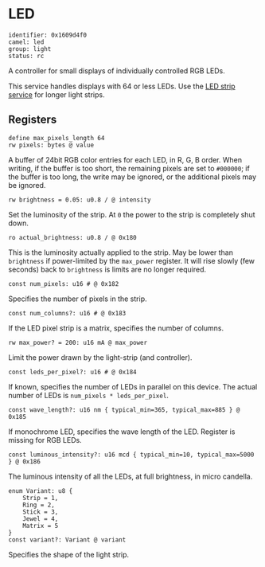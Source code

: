 # LED

    identifier: 0x1609d4f0
    camel: led
    group: light
    status: rc

A controller for small displays of individually controlled RGB LEDs.

This service handles displays with 64 or less LEDs.
Use the [LED strip service](/services/ledstrip) for longer light strips.

## Registers

    define max_pixels_length 64
    rw pixels: bytes @ value

A buffer of 24bit RGB color entries for each LED, in R, G, B order.
When writing, if the buffer is too short, the remaining pixels are set to `#000000`;
if the buffer is too long, the write may be ignored, or the additional pixels may be ignored.

    rw brightness = 0.05: u0.8 / @ intensity

Set the luminosity of the strip.
At `0` the power to the strip is completely shut down.

    ro actual_brightness: u0.8 / @ 0x180

This is the luminosity actually applied to the strip.
May be lower than `brightness` if power-limited by the `max_power` register.
It will rise slowly (few seconds) back to `brightness` is limits are no longer required.

    const num_pixels: u16 # @ 0x182

Specifies the number of pixels in the strip.

    const num_columns?: u16 # @ 0x183

If the LED pixel strip is a matrix, specifies the number of columns.

    rw max_power? = 200: u16 mA @ max_power

Limit the power drawn by the light-strip (and controller).

    const leds_per_pixel?: u16 # @ 0x184

If known, specifies the number of LEDs in parallel on this device.
The actual number of LEDs is `num_pixels * leds_per_pixel`.

    const wave_length?: u16 nm { typical_min=365, typical_max=885 } @ 0x185

If monochrome LED, specifies the wave length of the LED.
Register is missing for RGB LEDs.

    const luminous_intensity?: u16 mcd { typical_min=10, typical_max=5000 } @ 0x186

The luminous intensity of all the LEDs, at full brightness, in micro candella.


    enum Variant: u8 {
        Strip = 1,
        Ring = 2,
        Stick = 3,
        Jewel = 4,
        Matrix = 5
    }
    const variant?: Variant @ variant

Specifies the shape of the light strip.
